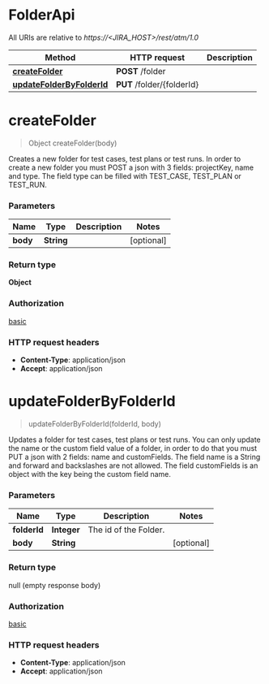 # FolderApi

All URIs are relative to *https://<JIRA_HOST>/rest/atm/1.0*

| Method                                                            | HTTP request               | Description |
|-------------------------------------------------------------------|----------------------------|-------------|
| [**createFolder**](FolderApi.md#createFolder)                     | **POST** /folder           |             |
| [**updateFolderByFolderId**](FolderApi.md#updateFolderByFolderId) | **PUT** /folder/{folderId} |             |

<a id="createFolder"></a>

# **createFolder**

> Object createFolder(body)



Creates a new folder for test cases, test plans or test runs. In order to create a new folder you must POST a json with
3 fields: projectKey, name and type. The field type can be filled with TEST_CASE, TEST_PLAN or TEST_RUN.


### Parameters

| Name     | Type       | Description | Notes      |
|----------|------------|-------------|------------|
| **body** | **String** |             | [optional] |

### Return type

**Object**

### Authorization

[basic](../README.md#basic)

### HTTP request headers

- **Content-Type**: application/json
- **Accept**: application/json

<a id="updateFolderByFolderId"></a>

# **updateFolderByFolderId**

> updateFolderByFolderId(folderId, body)



Updates a folder for test cases, test plans or test runs. You can only update the name or the custom field value of a
folder, in order to do that you must PUT a json with 2 fields: name and customFields. The field name is a String and
forward and backslashes are not allowed. The field customFields is an object with the key being the custom field name.


### Parameters

| Name         | Type        | Description           | Notes      |
|--------------|-------------|-----------------------|------------|
| **folderId** | **Integer** | The id of the Folder. |            |
| **body**     | **String**  |                       | [optional] |

### Return type

null (empty response body)

### Authorization

[basic](../README.md#basic)

### HTTP request headers

- **Content-Type**: application/json
- **Accept**: application/json

